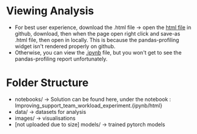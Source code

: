 # Viewing Analysis

* For best user experience, download the .html file -> open the [html file](https://github.com/chanedwin/airlines/blob/main/notebooks/Improving_support_team_workload_experiment.html) in github, download, then when the page open right click and save-as .html file, then open in locally. This is because the pandas-profiling widget isn't rendered properly on github.
* Otherwise, you can view the [.ipynb](https://github.com/chanedwin/airlines/blob/main/notebooks/Improving_support_team_workload_experiment.ipynb) file, but you won't get to see the pandas-profiling report unfortunately.

# Folder Structure

* notebooks/ -> Solution can be found here, under the notebook : Improving_support_team_workload_experiment.{ipynb/html}
* data/ -> datasets for analysis
* images/ -> visualisations 
* [not uploaded due to size] models/ -> trained pytorch models
